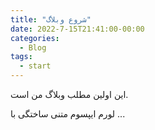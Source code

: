```yaml
---
title: "شروع وبلاگ"
date: 2022-7-15T21:41:00-00:00
categories:
  - Blog
tags:
  - start
---
```


این اولین مطلب وبلاگ من است.

لورم ایپسوم متنی ساختگی با ...
